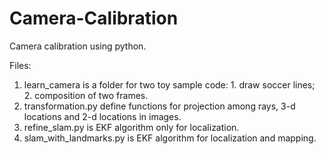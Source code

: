 # Camera-Calibration

Camera calibration using python. 

Files:
  1. learn_camera is a folder for two toy sample code: 1. draw soccer lines; 2. composition of two frames.
  2. transformation.py define functions for projection among rays, 3-d locations and 2-d locations in images.
  3. refine_slam.py is EKF algorithm only for localization.
  4. slam_with_landmarks.py is EKF algorithm for localization and mapping. 
